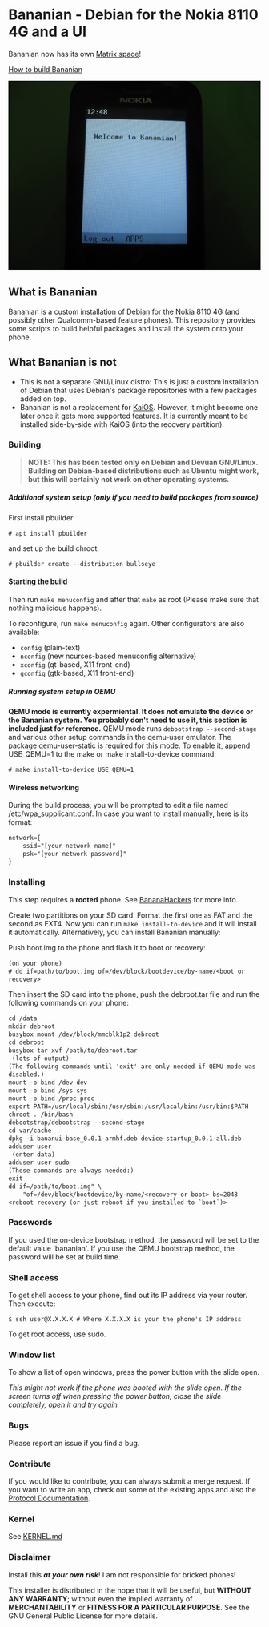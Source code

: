 # Bananian - Debian for the Nokia 8110 4G and a UI

Bananian now has its own [Matrix space](https://matrix.to/#/#bananian-sfp-os:matrix.org)!

[How to build Bananian](#building)

![Screenshot](screenshot.jpg)

## What is Bananian
Bananian is a custom installation of [Debian](https://debian.org) for the
Nokia 8110 4G (and possibly other Qualcomm-based feature phones).
This repository provides some scripts to build helpful packages and install the
system onto your phone.

## What Bananian is not

 - This is not a separate GNU/Linux distro: This is just a custom installation
   of Debian that uses Debian's package repositories with a few packages added
   on top.
 - Bananian is not a replacement for [KaiOS](https://kaiostech.com). However, it
   might become one later once it gets more supported features. It is currently
   meant to be installed side-by-side with KaiOS (into the recovery partition).

### Building
> **NOTE: This has been tested only on Debian and Devuan GNU/Linux. Building on
> Debian-based
> distributions such as Ubuntu might work, but this will certainly not work on
> other operating systems.**

##### Additional system setup (only if you need to build packages from source)

First install pbuilder:
```
# apt install pbuilder
```

and set up the build chroot:
```
# pbuilder create --distribution bullseye
```

#### Starting the build

Then run `make menuconfig` and after that `make` as root
(Please make sure that nothing malicious happens).

To reconfigure, run `make menuconfig` again.
Other configurators are also available:
 - `config` (plain-text)
 - `nconfig` (new ncurses-based menuconfig alternative)
 - `xconfig` (qt-based, X11 front-end)
 - `gconfig` (gtk-based, X11 front-end)

##### Running system setup in QEMU
**QEMU mode is currently expermiental. It does not emulate the device or the
Bananian system. You probably don't need to use it, this section is included
just for reference.**
QEMU mode runs `debootstrap --second-stage` and various other setup commands in
the qemu-user emulator. The package qemu-user-static is required for this mode.
To enable it, append USE\_QEMU=1 to the make or make install-to-device command:

```
# make install-to-device USE_QEMU=1
```

#### Wireless networking
During the build process, you will be prompted to edit a file named
/etc/wpa\_supplicant.conf. In case you want to install manually, here is its
format:

```
network={
	ssid="[your network name]"
	psk="[your network password]"
}
```

### Installing
This step requires a **rooted** phone. See
[BananaHackers](https://sites.google.com/view/bananahackers/root) for more info.

Create two partitions on your SD card. Format the first one as FAT and the
second as EXT4.
Now you can run `make install-to-device` and it will install it automatically.
Alternatively, you can install Bananian manually:

Push boot.img to the phone and flash it to boot or recovery:

    (on your phone)
    # dd if=path/to/boot.img of=/dev/block/bootdevice/by-name/<boot or recovery>

Then insert the SD card into the phone, push the debroot.tar file and run the
following commands on your phone:

    cd /data
    mkdir debroot
    busybox mount /dev/block/mmcblk1p2 debroot
    cd debroot
    busybox tar xvf /path/to/debroot.tar
     (lots of output)
    (The following commands until 'exit' are only needed if QEMU mode was
    disabled.)
    mount -o bind /dev dev
    mount -o bind /sys sys
    mount -o bind /proc proc
    export PATH=/usr/local/sbin:/usr/sbin:/usr/local/bin:/usr/bin:$PATH
    chroot . /bin/bash
    debootstrap/debootstrap --second-stage
    cd var/cache
    dpkg -i bananui-base_0.0.1-armhf.deb device-startup_0.0.1-all.deb
    adduser user
     (enter data)
    adduser user sudo
    (These commands are always needed:)
    exit
    dd if=/path/to/boot.img" \
		"of=/dev/block/bootdevice/by-name/<recovery or boot> bs=2048
    <reboot recovery (or just reboot if you installed to `boot`)>

### Passwords

If you used the on-device bootstrap method, the password will be set to
the default value 'bananian'.
If you use the QEMU bootstrap method, the password will be set at build time.

### Shell access
To get shell access to your phone, find out its IP address via your router.
Then execute:

```
$ ssh user@X.X.X.X # Where X.X.X.X is your the phone's IP address
```

To get root access, use sudo.

### Window list
To show a list of open windows, press the power button with the slide open.

*This might not work if the phone was booted with the slide open. If the screen
turns off when pressing the power button, close the slide completely, open it
and try again.*

### Bugs
Please report an issue if you find a bug.

### Contribute
If you would like to contribute, you can always submit a merge request.
If you want to write an app, check out some of the existing apps and also the
[Protocol Documentation](https://affenull2345.gitlab.io/bananian/Bananui-Protocol.html).
### Kernel
See [KERNEL.md](KERNEL.md)

### Disclaimer
Install this ***at your own risk***! I am not responsible for bricked phones!

This installer is distributed in the hope that it will be useful,
but **WITHOUT ANY WARRANTY**; without even the implied warranty of
**MERCHANTABILITY** or **FITNESS FOR A PARTICULAR PURPOSE**.  See the
GNU General Public License for more details.
